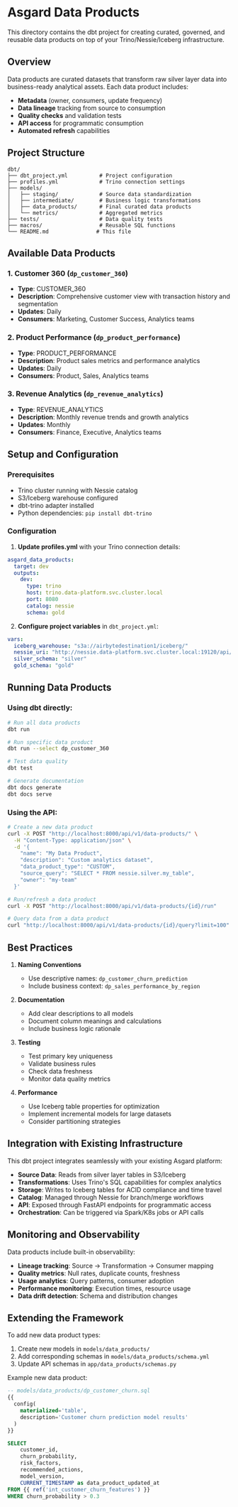 # Asgard Data Products

This directory contains the dbt project for creating curated, governed, and reusable data products on top of your Trino/Nessie/Iceberg infrastructure.

## Overview

Data products are curated datasets that transform raw silver layer data into business-ready analytical assets. Each data product includes:

- **Metadata** (owner, consumers, update frequency)
- **Data lineage** tracking from source to consumption
- **Quality checks** and validation tests
- **API access** for programmatic consumption
- **Automated refresh** capabilities

## Project Structure

```
dbt/
├── dbt_project.yml          # Project configuration
├── profiles.yml             # Trino connection settings
├── models/
│   ├── staging/             # Source data standardization
│   ├── intermediate/        # Business logic transformations
│   ├── data_products/       # Final curated data products
│   └── metrics/             # Aggregated metrics
├── tests/                   # Data quality tests
├── macros/                  # Reusable SQL functions
└── README.md               # This file
```

## Available Data Products

### 1. Customer 360 (`dp_customer_360`)

- **Type**: CUSTOMER_360
- **Description**: Comprehensive customer view with transaction history and segmentation
- **Updates**: Daily
- **Consumers**: Marketing, Customer Success, Analytics teams

### 2. Product Performance (`dp_product_performance`)

- **Type**: PRODUCT_PERFORMANCE
- **Description**: Product sales metrics and performance analytics
- **Updates**: Daily
- **Consumers**: Product, Sales, Analytics teams

### 3. Revenue Analytics (`dp_revenue_analytics`)

- **Type**: REVENUE_ANALYTICS
- **Description**: Monthly revenue trends and growth analytics
- **Updates**: Monthly
- **Consumers**: Finance, Executive, Analytics teams

## Setup and Configuration

### Prerequisites

- Trino cluster running with Nessie catalog
- S3/Iceberg warehouse configured
- dbt-trino adapter installed
- Python dependencies: `pip install dbt-trino`

### Configuration

1. **Update profiles.yml** with your Trino connection details:

```yaml
asgard_data_products:
  target: dev
  outputs:
    dev:
      type: trino
      host: trino.data-platform.svc.cluster.local
      port: 8080
      catalog: nessie
      schema: gold
```

2. **Configure project variables** in `dbt_project.yml`:

```yaml
vars:
  iceberg_warehouse: "s3a://airbytedestination1/iceberg/"
  nessie_uri: "http://nessie.data-platform.svc.cluster.local:19120/api/v1"
  silver_schema: "silver"
  gold_schema: "gold"
```

## Running Data Products

### Using dbt directly:

```bash
# Run all data products
dbt run

# Run specific data product
dbt run --select dp_customer_360

# Test data quality
dbt test

# Generate documentation
dbt docs generate
dbt docs serve
```

### Using the API:

```bash
# Create a new data product
curl -X POST "http://localhost:8000/api/v1/data-products/" \
  -H "Content-Type: application/json" \
  -d '{
    "name": "My Data Product",
    "description": "Custom analytics dataset",
    "data_product_type": "CUSTOM",
    "source_query": "SELECT * FROM nessie.silver.my_table",
    "owner": "my-team"
  }'

# Run/refresh a data product
curl -X POST "http://localhost:8000/api/v1/data-products/{id}/run"

# Query data from a data product
curl "http://localhost:8000/api/v1/data-products/{id}/query?limit=100"
```

## Best Practices

1. **Naming Conventions**

   - Use descriptive names: `dp_customer_churn_prediction`
   - Include business context: `dp_sales_performance_by_region`

2. **Documentation**

   - Add clear descriptions to all models
   - Document column meanings and calculations
   - Include business logic rationale

3. **Testing**

   - Test primary key uniqueness
   - Validate business rules
   - Check data freshness
   - Monitor data quality metrics

4. **Performance**
   - Use Iceberg table properties for optimization
   - Implement incremental models for large datasets
   - Consider partitioning strategies

## Integration with Existing Infrastructure

This dbt project integrates seamlessly with your existing Asgard platform:

- **Source Data**: Reads from silver layer tables in S3/Iceberg
- **Transformations**: Uses Trino's SQL capabilities for complex analytics
- **Storage**: Writes to Iceberg tables for ACID compliance and time travel
- **Catalog**: Managed through Nessie for branch/merge workflows
- **API**: Exposed through FastAPI endpoints for programmatic access
- **Orchestration**: Can be triggered via Spark/K8s jobs or API calls

## Monitoring and Observability

Data products include built-in observability:

- **Lineage tracking**: Source → Transformation → Consumer mapping
- **Quality metrics**: Null rates, duplicate counts, freshness
- **Usage analytics**: Query patterns, consumer adoption
- **Performance monitoring**: Execution times, resource usage
- **Data drift detection**: Schema and distribution changes

## Extending the Framework

To add new data product types:

1. Create new models in `models/data_products/`
2. Add corresponding schemas in `models/data_products/schema.yml`
3. Update API schemas in `app/data_products/schemas.py`

Example new data product:

```sql
-- models/data_products/dp_customer_churn.sql
{{
  config(
    materialized='table',
    description='Customer churn prediction model results'
  )
}}

SELECT
    customer_id,
    churn_probability,
    risk_factors,
    recommended_actions,
    model_version,
    CURRENT_TIMESTAMP as data_product_updated_at
FROM {{ ref('int_customer_churn_features') }}
WHERE churn_probability > 0.3
```
